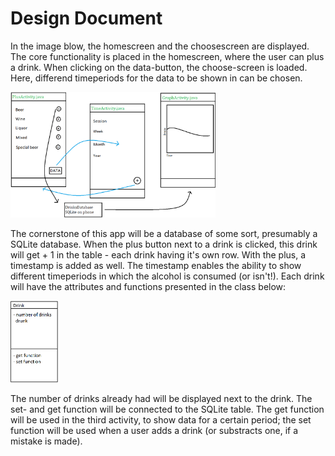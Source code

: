 # Design Document 
In the image blow, the homescreen and the choosescreen are displayed. The core functionality is placed in the homescreen, where the user
can plus a drink. When clicking on the data-button, the choose-screen is loaded. Here, differend timeperiods for the data to be shown in
can be chosen.

<img src="https://github.com/MyBunzor/DrinkCounter/blob/master/docs/DrinksDrunk%20Design.png" width="65%" height="50%"/>

The cornerstone of this app will be a database of some sort, presumably a SQLite database. When the plus button next to a drink is clicked, 
this drink will get + 1 in the table - each drink having it's own row. With the plus, a timestamp is added as well. The timestamp enables the ability to show different timeperiods in which the alcohol is consumed (or isn't!). Each drink will have the attributes and functions presented in the class below: 

<img src="https://github.com/MyBunzor/DrinkCounter/blob/master/docs/DrinksDrunk%20drink%20class.png" width="15%" height="15%"/>

The number of drinks already had will be displayed next to the drink. The set- and get function will be connected to the SQLite table. The get function will be used in the third activity, to show data for a certain period; the set function will be used when a user adds a drink (or substracts one, if a mistake is made). 
